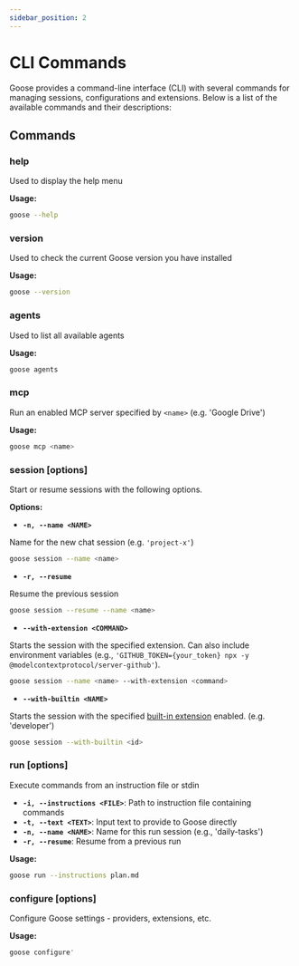 ```yaml
---
sidebar_position: 2
---
```

# CLI Commands

Goose provides a command-line interface (CLI) with several commands for managing sessions, configurations and extensions. Below is a list of the available commands and their  descriptions:

## Commands

### help

Used to display the help menu

**Usage:**
```bash
goose --help
```

### version

Used to check the current Goose version you have installed

**Usage:**
```bash
goose --version
```

### agents

Used to list all available agents

**Usage:**
```bash
goose agents
```

### mcp

Run an enabled MCP server specified by `<name>` (e.g. 'Google Drive')

**Usage:**
```bash
goose mcp <name>
```

### session [options]

Start or resume sessions with the following options.

**Options:**
- **`-n, --name <NAME>`**

Name for the new chat session (e.g. `'project-x'`)

```bash
goose session --name <name>
```

- **`-r, --resume`** 

Resume the previous session

```bash
goose session --resume --name <name>
```

- **`--with-extension <COMMAND>`** 

Starts the session with the specified extension. Can also include environment variables (e.g., `'GITHUB_TOKEN={your_token} npx -y @modelcontextprotocol/server-github'`).

```bash
goose session --name <name> --with-extension <command>
```

- **`--with-builtin <NAME>`** 

Starts the session with the specified [built-in extension](/docs/getting-started/using-extensions#built-in-extensions) enabled. (e.g. 'developer')

```bash
goose session --with-builtin <id>
```

### run [options]

Execute commands from an instruction file or stdin

- **`-i, --instructions <FILE>`**: Path to instruction file containing commands  
- **`-t, --text <TEXT>`**: Input text to provide to Goose directly  
- **`-n, --name <NAME>`**: Name for this run session (e.g., 'daily-tasks')  
- **`-r, --resume`**: Resume from a previous run  

**Usage:**
```bash
goose run --instructions plan.md
```

### configure [options]

Configure Goose settings - providers, extensions, etc.



**Usage:**
```bash
goose configure'
```